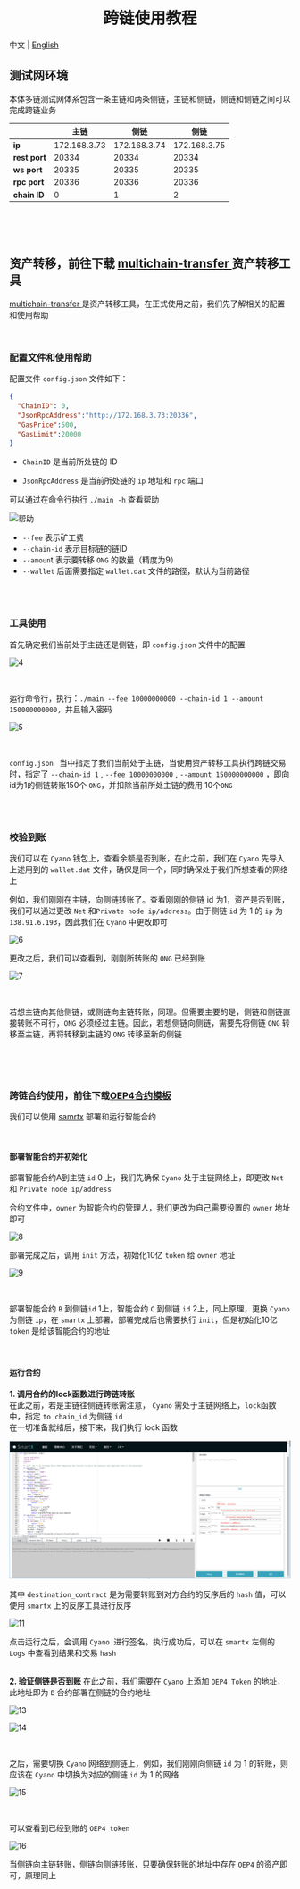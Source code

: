 <h1 align="center">跨链使用教程 </h1>

中文 | [English](Tutorial_Case.md)

## 测试网环境

本体多链测试网体系包含一条主链和两条侧链，主链和侧链，侧链和侧链之间可以完成跨链业务

|               | 主链         | 侧链         | 侧链         |
| ------------- | ------------ | ------------ | ------------ |
| **ip**        | 172.168.3.73 | 172.168.3.74 | 172.168.3.75 |
| **rest port** | 20334        | 20334        | 20334        |
| **ws port**   | 20335        | 20335        | 20335        |
| **rpc port**  | 20336        | 20336        | 20336        |
| **chain ID**  | 0            | 1            | 2            |



<br/>
<br/>
<br/>

## 资产转移，前往下载 [multichain-transfer ](https://github.com/siovanus/multichain-transfer)资产转移工具

[multichain-transfer ](https://github.com/siovanus/multichain-transfer)是资产转移工具，在正式使用之前，我们先了解相关的配置和使用帮助

<br/>

### 配置文件和使用帮助

配置文件 `config.json` 文件如下：

```json
{
  "ChainID": 0,
  "JsonRpcAddress":"http://172.168.3.73:20336",
  "GasPrice":500,
  "GasLimit":20000
}
```

- `ChainID`  是当前所处链的 ID

- `JsonRpcAddress` 是当前所处链的 `ip` 地址和 `rpc` 端口

  

可以通过在命令行执行 `./main -h` 查看帮助

![帮助](resources/3.png)

- `--fee` 表示矿工费
- `--chain-id` 表示目标链的链ID
- `--amoun`t 表示要转移 `ONG` 的数量（精度为9）
- `--wallet` 后面需要指定 `wallet.dat` 文件的路径，默认为当前路径

<br/>
<br/>

### 工具使用

首先确定我们当前处于主链还是侧链，即 `config.json` 文件中的配置

![4](resources/4.png)


<br/>

运行命令行，执行：`./main --fee 10000000000 --chain-id 1 --amount 150000000000`，并且输入密码

![5](resources/5.png)


<br/>

`config.json ` 当中指定了我们当前处于主链，当使用资产转移工具执行跨链交易时，指定了 `--chain-id 1`  , `--fee 10000000000` , `--amount 150000000000` ，即向id为1的侧链转账150个 `ONG`，并扣除当前所处主链的费用 10个`ONG`

<br/>

<br/>

### 校验到账

我们可以在  `Cyano`  钱包上，查看余额是否到账，在此之前，我们在  `Cyano`  先导入上述用到的 `wallet.dat` 文件，确保是同一个，同时确保处于我们所想查看的网络上

例如，我们刚刚在主链，向侧链转账了。查看刚刚的侧链 id 为1，资产是否到账，我们可以通过更改 `Net` 和`Private node ip/address`。由于侧链 `id` 为 1 的 `ip` 为`138.91.6.193`，因此我们在 `Cyano` 中更改即可

![6](resources/6.png)
<br/>

更改之后，我们可以查看到，刚刚所转账的 `ONG` 已经到账

![7](resources/7.png)

<br/>

若想主链向其他侧链，或侧链向主链转账，同理。但需要主要的是，侧链和侧链直接转账不可行，`ONG` 必须经过主链。因此，若想侧链向侧链，需要先将侧链 `ONG` 转移至主链，再将转移到主链的 `ONG` 转移至新的侧链

<br/>
<br/>
<br/>

### 跨链合约使用，前往下载[OEP4合约模板](https://github.com/siovanus/multiChainContract/tree/master/OEP4-template)

我们可以使用 [samrtx](https://smartx.ont.io) 部署和运行智能合约

<br/>

#### 部署智能合约并初始化

部署智能合约A到主链 `id` 0 上，我们先确保 `Cyano` 处于主链网络上，即更改 `Net` 和 `Private node ip/address`

合约文件中，`owner` 为智能合约的管理人，我们更改为自己需要设置的 `owner` 地址即可

![8](resources/8.png)
<br/>

部署完成之后，调用 `init` 方法，初始化10亿 `token` 给 `owner` 地址

![9](resources/9.png)

<br/>

部署智能合约 `B` 到侧链`id` 1上，智能合约 `C` 到侧链 `id` 2上，同上原理，更换 `Cyano` 为侧链 `ip`，在 `smartx` 上部署。部署完成后也需要执行 `init`，但是初始化10亿 `token` 是给该智能合约的地址
<br/>
<br/>
<br/>

#### 运行合约

**1. 调用合约的lock函数进行跨链转账**
<br/>
在此之前，若是主链往侧链转账需注意， `Cyano` 需处于主链网络上，`lock`函数中，指定 `to chain_id` 为侧链 `id`
<br/>
在一切准备就绪后，接下来，我们执行 lock 函数

![12](resources/12.png)
<br/>

其中 `destination_contract` 是为需要转账到对方合约的反序后的 `hash` 值，可以使用 `smartx` 上的反序工具进行反序

![11](resources/11.png)

点击运行之后，会调用 `Cyano `进行签名。执行成功后，可以在 `smartx` 左侧的 `Logs` 中查看到结果和交易 `hash`
<br/>
<br/>

**2. 验证侧链是否到账**
在此之前，我们需要在 `Cyano` 上添加 `OEP4 Token` 的地址，此地址即为 `B` 合约部署在侧链的合约地址

![13](resources/13.png)

![14](resources/14.png)

<br/>





之后，需要切换 `Cyano` 网络到侧链上，例如，我们刚刚向侧链 `id` 为 1 的转账，则应该在 `Cyano` 中切换为对应的侧链 `id` 为 1 的网络

![15](resources/15.png)

<br/>

可以查看到已经到账的 `OEP4 token`

![16](resources/16.png)
<br/>



当侧链向主链转账，侧链向侧链转账，只要确保转账的地址中存在 `OEP4` 的资产即可，原理同上
